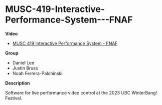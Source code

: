 # MUSC-419-Interactive-Performance-System---FNAF

**Video**

- [MUSC 419 Interactive Performance System - FNAF](https://www.youtube.com/watch?v=PL8klvnk8J4)

**Group**

- Daniel Lee
- Justin Bruss
- Noah Ferrera-Palchinski

**Description**

Software for live performance video control at the 2023 UBC WinterBang! Festival.

